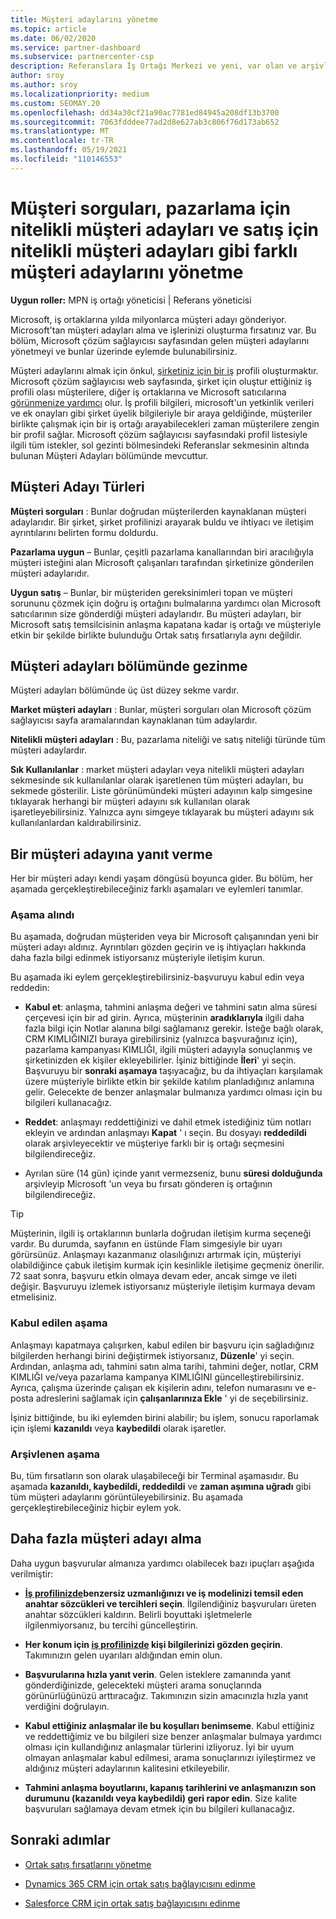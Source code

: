 ```yaml
---
title: Müşteri adaylarını yönetme
ms.topic: article
ms.date: 06/02/2020
ms.service: partner-dashboard
ms.subservice: partnercenter-csp
description: Referanslara İş Ortağı Merkezi ve yeni, var olan ve arşivlenmiş müşteri adaylarını ve referansları yönetmek için İş Ortağı Merkezi'i kullanın. Gelecekte daha fazla referans elde etmeyi de öğrenin.
author: sroy
ms.author: sroy
ms.localizationpriority: medium
ms.custom: SEOMAY.20
ms.openlocfilehash: dd34a30cf21a90ac7781ed84945a208df13b3700
ms.sourcegitcommit: 7063fdddee77ad2d8e627ab3c806f76d173ab652
ms.translationtype: MT
ms.contentlocale: tr-TR
ms.lasthandoff: 05/19/2021
ms.locfileid: "110146553"
---
```

# <a name="manage-different-leads-like-customer-inquiries-marketing-qualified-leads-and-sales-qualified-leads"></a>Müşteri sorguları, pazarlama için nitelikli müşteri adayları ve satış için nitelikli müşteri adayları gibi farklı müşteri adaylarını yönetme

**Uygun roller:** MPN iş ortağı yöneticisi | Referans yöneticisi

Microsoft, iş ortaklarına yılda milyonlarca müşteri adayı gönderiyor. Microsoft'tan müşteri adayları alma ve işlerinizi oluşturma fırsatınız var. Bu bölüm, Microsoft çözüm sağlayıcısı sayfasından gelen müşteri adaylarını yönetmeyi ve bunlar üzerinde eylemde bulunabilirsiniz.

Müşteri adaylarını almak için önkul, [şirketiniz için bir iş](create-a-marketing-profile.md) profili oluşturmaktır. Microsoft çözüm sağlayıcısı web sayfasında, şirket için oluştur ettiğiniz iş profili olası müşterilere, diğer iş ortaklarına ve Microsoft satıcılarına [görünmenize yardımcı](https://www.microsoft.com/solution-providers/home) olur. İş profili bilgileri, microsoft'un yetkinlik verileri ve ek onayları gibi şirket üyelik bilgileriyle bir araya geldiğinde, müşteriler birlikte çalışmak için bir iş ortağı arayabilecekleri zaman müşterilere zengin bir profil sağlar. Microsoft çözüm sağlayıcısı sayfasındaki profil listesiyle ilgili tüm istekler, sol gezinti  bölmesindeki Referanslar sekmesinin altında bulunan Müşteri Adayları bölümünde mevcuttur. 

## <a name="types-of-leads"></a>Müşteri Adayı Türleri

**Müşteri sorguları** : Bunlar doğrudan müşterilerden kaynaklanan müşteri adaylarıdır. Bir şirket, şirket profilinizi arayarak buldu ve ihtiyacı ve iletişim ayrıntılarını belirten formu doldurdu.

**Pazarlama uygun** – Bunlar, çeşitli pazarlama kanallarından biri aracılığıyla müşteri isteğini alan Microsoft çalışanları tarafından şirketinize gönderilen müşteri adaylarıdır.

**Uygun satış** – Bunlar, bir müşteriden gereksinimleri topan ve müşteri sorununu çözmek için doğru iş ortağını bulmalarına yardımcı olan Microsoft satıcılarının size gönderdiği müşteri adaylarıdır. Bu müşteri adayları, bir Microsoft satış temsilcisinin anlaşma kapatana kadar iş ortağı ve müşteriyle etkin bir şekilde birlikte bulunduğu Ortak satış fırsatlarıyla aynı değildir.

## <a name="navigating-the-leads-section"></a>Müşteri adayları bölümünde gezinme

Müşteri adayları bölümünde üç üst düzey sekme vardır. 

**Market müşteri adayları** : Bunlar, müşteri sorguları olan Microsoft çözüm sağlayıcısı sayfa aramalarından kaynaklanan tüm adaylardır.

**Nitelikli müşteri adayları** : Bu, pazarlama niteliği ve satış niteliği türünde tüm müşteri adaylardır.

**Sık Kullanılanlar** : market müşteri adayları veya nitelikli müşteri adayları sekmesinde sık kullanılanlar olarak işaretlenen tüm müşteri adayları, bu sekmede gösterilir. Liste görünümündeki müşteri adayının kalp simgesine tıklayarak herhangi bir müşteri adayını sık kullanılan olarak işaretleyebilirsiniz. Yalnızca aynı simgeye tıklayarak bu müşteri adayını sık kullanılanlardan kaldırabilirsiniz.

## <a name="responding-to-a-lead"></a>Bir müşteri adayına yanıt verme

Her bir müşteri adayı kendi yaşam döngüsü boyunca gider. Bu bölüm, her aşamada gerçekleştirebileceğiniz farklı aşamaları ve eylemleri tanımlar.

### <a name="received-stage"></a>Aşama alındı

Bu aşamada, doğrudan müşteriden veya bir Microsoft çalışanından yeni bir müşteri adayı aldınız. Ayrıntıları gözden geçirin ve iş ihtiyaçları hakkında daha fazla bilgi edinmek istiyorsanız müşteriyle iletişim kurun.

Bu aşamada iki eylem gerçekleştirebilirsiniz-başvuruyu kabul edin veya reddedin:

- **Kabul et**: anlaşma, tahmini anlaşma değeri ve tahmini satın alma süresi çerçevesi için bir ad girin. Ayrıca, müşterinin **aradıklarıyla** ilgili daha fazla bilgi için Notlar alanına bilgi sağlamanız gerekir. İsteğe bağlı olarak, CRM KIMLIĞINIZI buraya girebilirsiniz (yalnızca başvurağınız için), pazarlama kampanyası KIMLIĞI, ilgili müşteri adayıyla sonuçlanmış ve şirketinizden ek kişiler ekleyebilirler. İşiniz bittiğinde **İleri**' yi seçin. Başvuruyu bir **sonraki aşamaya** taşıyacağız, bu da ihtiyaçları karşılamak üzere müşteriyle birlikte etkin bir şekilde katılım planladığınız anlamına gelir. Gelecekte de benzer anlaşmalar bulmanıza yardımcı olması için bu bilgileri kullanacağız. 

- **Reddet**: anlaşmayı reddettiğinizi ve dahil etmek istediğiniz tüm notları ekleyin ve ardından anlaşmayı **Kapat** ' ı seçin. Bu dosyayı **reddedildi** olarak arşivleyecektir ve müşteriye farklı bir iş ortağı seçmesini bilgilendireceğiz.

- Ayrılan süre (14 gün) içinde yanıt vermezseniz, bunu **süresi dolduğunda** arşivleyip Microsoft 'un veya bu fırsatı gönderen iş ortağının bilgilendireceğiz.

> [!TIP]
> Müşterinin, ilgili iş ortaklarının bunlarla doğrudan iletişim kurma seçeneği vardır. Bu durumda, sayfanın en üstünde Flam simgesiyle bir uyarı görürsünüz. Anlaşmayı kazanmanız olasılığınızı artırmak için, müşteriyi olabildiğince çabuk iletişim kurmak için kesinlikle iletişime geçmeniz önerilir. 72 saat sonra, başvuru etkin olmaya devam eder, ancak simge ve ileti değişir. Başvuruyu izlemek istiyorsanız müşteriyle iletişim kurmaya devam etmelisiniz.

### <a name="accepted-stage"></a>Kabul edilen aşama

Anlaşmayı kapatmaya çalışırken, kabul edilen bir başvuru için sağladığınız bilgilerden herhangi birini değiştirmek istiyorsanız, **Düzenle**' yi seçin. Ardından, anlaşma adı, tahmini satın alma tarihi, tahmini değer, notlar, CRM KIMLIĞI ve/veya pazarlama kampanya KIMLIĞINI güncelleştirebilirsiniz.  Ayrıca, çalışma üzerinde çalışan ek kişilerin adını, telefon numarasını ve e-posta adreslerini sağlamak için **çalışanlarınıza Ekle** ' yi de seçebilirsiniz.

İşiniz bittiğinde, bu iki eylemden birini alabilir; bu işlem, sonucu raporlamak için işlemi **kazanıldı** veya **kaybedildi** olarak işaretler.

### <a name="archived-stage"></a>Arşivlenen aşama

Bu, tüm fırsatların son olarak ulaşabileceği bir Terminal aşamasıdır. Bu aşamada **kazanıldı, kaybedildi, reddedildi** ve **zaman aşımına uğradı** gibi tüm müşteri adaylarını görüntüleyebilirsiniz. Bu aşamada gerçekleştirebileceğiniz hiçbir eylem yok.

## <a name="getting-more-leads"></a>Daha fazla müşteri adayı alma

Daha uygun başvurular almanıza yardımcı olabilecek bazı ipuçları aşağıda verilmiştir:

- **[İş profilinizde](create-a-marketing-profile.md)benzersiz uzmanlığınızı ve iş modelinizi temsil eden anahtar sözcükleri ve tercihleri seçin**. İlgilendiğiniz başvuruları üreten anahtar sözcükleri kaldırın. Belirli boyuttaki işletmelerle ilgilenmiyorsanız, bu tercihi güncelleştirin.

- **Her konum için [iş profilinizde](create-a-marketing-profile.md) kişi bilgilerinizi gözden geçirin**. Takımınızın gelen uyarıları aldığından emin olun.

- **Başvurularına hızla yanıt verin**. Gelen isteklere zamanında yanıt gönderdiğinizde, gelecekteki müşteri arama sonuçlarında görünürlüğünüzü arttıracağız. Takımınızın sizin amacınızla hızla yanıt verdiğini doğrulayın.

- **Kabul ettiğiniz anlaşmalar ile bu koşulları benimseme**. Kabul ettiğiniz ve reddettiğimiz ve bu bilgileri size benzer anlaşmalar bulmaya yardımcı olması için kullandığınız anlaşmalar türlerini izliyoruz. İyi bir uyum olmayan anlaşmalar kabul edilmesi, arama sonuçlarınızı iyileştirmez ve aldığınız müşteri adaylarının kalitesini etkileyebilir.

- **Tahmini anlaşma boyutlarını, kapanış tarihlerini ve anlaşmanızın son durumunu (kazanıldı veya kaybedildi) geri rapor edin**. Size kalite başvuruları sağlamaya devam etmek için bu bilgileri kullanacağız.

## <a name="next-steps"></a>Sonraki adımlar

- [Ortak satış fırsatlarını yönetme](manage-co-sell-opportunities.md)

- [Dynamics 365 CRM için ortak satış bağlayıcısını edinme](connector-dynamics.md)

- [Salesforce CRM için ortak satış bağlayıcısını edinme](connector-salesforce.md)

